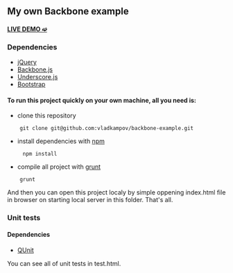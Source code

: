 ## My own Backbone example

#### [LIVE DEMO ➫](http://vladkampov.github.io/backbone/)

### Dependencies
- [jQuery](http://code.jquery.com/jquery-2.1.4.min.js)
- [Backbone.js](http://backbonejs.org/backbone-min.js)
- [Underscore.js](http://underscorejs.org/underscore-min.js)
- [Bootstrap](http://getbootstrap.com/)

#### To run this project quickly on your own machine, all you need is:
- clone this repository
```
    git clone git@github.com:vladkampov/backbone-example.git
```
- install dependencies with [npm](https://www.npmjs.com/)
```
     npm install
```
- compile all project with [grunt](http://gruntjs.com/)
```
    grunt
```

And then you can open this project localy by simple oppening index.html file in browser on starting local server in this folder. That's all.

### Unit tests
#### Dependencies
- [QUnit](http://qunitjs.com/)

You can see all of unit tests in test.html. 